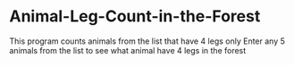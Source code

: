 # Animal-Leg-Count-in-the-Forest

This program counts animals from the list that have 4 legs only
Enter any 5 animals from the list to see what animal have 4 legs in the forest
